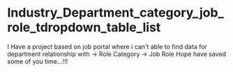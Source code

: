 # Industry_Department_category_job_role_tdropdown_table_list
I Have a project based on job portal where i can't able to find data for department relationship with -> Role Category -> Job Role
Hope have saved some of you time...!!!
